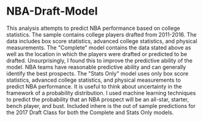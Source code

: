 # NBA-Draft-Model
This analysis attempts to predict NBA performance based on college statistics. The sample contains college players drafted from 2011-2016. The data includes box score statistics, advanced college statistics, and physical measurements. The "Complete" model contains the data stated above as well as the location in which the players were drafted or predicted to be drafted. Unsurprisingly, I found this to improve the predictive ability of the model. NBA teams have reasonable predictive ability and can generally identify the best prospects. The "Stats Only" model uses only box score statistics, advanced college statistics, and physical measurements to predict NBA performance. It is useful to think about uncertainty in the framework of a probability distribution. I used machine learning techniques to predict the probability that an NBA prospect will be an all-star, starter, bench player, and bust. Included inhere is the out of sample predictions for the 2017 Draft Class for both the Complete and Stats Only models.
